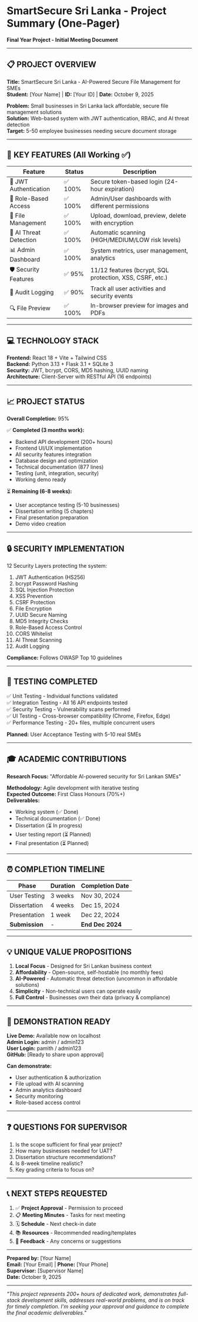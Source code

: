 # SmartSecure Sri Lanka - Project Summary (One-Pager)
**Final Year Project - Initial Meeting Document**

---

## 📋 PROJECT OVERVIEW

**Title:** SmartSecure Sri Lanka - AI-Powered Secure File Management for SMEs  
**Student:** [Your Name] | **ID:** [Your ID] | **Date:** October 9, 2025

**Problem:** Small businesses in Sri Lanka lack affordable, secure file management solutions  
**Solution:** Web-based system with JWT authentication, RBAC, and AI threat detection  
**Target:** 5-50 employee businesses needing secure document storage

---

## 🎯 KEY FEATURES (All Working ✅)

| Feature | Status | Description |
|---------|--------|-------------|
| 🔐 JWT Authentication | ✅ 100% | Secure token-based login (24-hour expiration) |
| 👥 Role-Based Access | ✅ 100% | Admin/User dashboards with different permissions |
| 📁 File Management | ✅ 100% | Upload, download, preview, delete with encryption |
| 🤖 AI Threat Detection | ✅ 100% | Automatic scanning (HIGH/MEDIUM/LOW risk levels) |
| 📊 Admin Dashboard | ✅ 100% | System metrics, user management, analytics |
| 🛡️ Security Features | ✅ 95% | 11/12 features (bcrypt, SQL protection, XSS, CSRF, etc.) |
| 📝 Audit Logging | ✅ 90% | Track all user activities and security events |
| 🔍 File Preview | ✅ 100% | In-browser preview for images and PDFs |

---

## 💻 TECHNOLOGY STACK

**Frontend:** React 18 + Vite + Tailwind CSS  
**Backend:** Python 3.13 + Flask 3.1 + SQLite 3  
**Security:** JWT, bcrypt, CORS, MD5 hashing, UUID naming  
**Architecture:** Client-Server with RESTful API (16 endpoints)

---

## 📈 PROJECT STATUS

**Overall Completion:** 95%

✅ **Completed (3 months work):**
- Backend API development (200+ hours)
- Frontend UI/UX implementation
- All security features integration
- Database design and optimization
- Technical documentation (877 lines)
- Testing (unit, integration, security)
- Working demo ready

⏳ **Remaining (6-8 weeks):**
- User acceptance testing (5-10 businesses)
- Dissertation writing (5 chapters)
- Final presentation preparation
- Demo video creation

---

## 🔒 SECURITY IMPLEMENTATION

12 Security Layers protecting the system:

1. JWT Authentication (HS256)
2. bcrypt Password Hashing
3. SQL Injection Protection
4. XSS Prevention
5. CSRF Protection
6. File Encryption
7. UUID Secure Naming
8. MD5 Integrity Checks
9. Role-Based Access Control
10. CORS Whitelist
11. AI Threat Scanning
12. Audit Logging

**Compliance:** Follows OWASP Top 10 guidelines

---

## 🧪 TESTING COMPLETED

✅ Unit Testing - Individual functions validated  
✅ Integration Testing - All 16 API endpoints tested  
✅ Security Testing - Vulnerability scans performed  
✅ UI Testing - Cross-browser compatibility (Chrome, Firefox, Edge)  
✅ Performance Testing - 20+ files, multiple concurrent users  

**Planned:** User Acceptance Testing with 5-10 real SMEs

---

## 🎓 ACADEMIC CONTRIBUTIONS

**Research Focus:** "Affordable AI-powered security for Sri Lankan SMEs"

**Methodology:** Agile development with iterative testing  
**Expected Outcome:** First Class Honours (70%+)  
**Deliverables:** 
- Working system (✅ Done)
- Technical documentation (✅ Done)
- Dissertation (⏳ In progress)
- User testing report (⏳ Planned)
- Final presentation (⏳ Planned)

---

## ⏰ COMPLETION TIMELINE

| Phase | Duration | Completion Date |
|-------|----------|-----------------|
| User Testing | 3 weeks | Nov 30, 2024 |
| Dissertation | 4 weeks | Dec 15, 2024 |
| Presentation | 1 week | Dec 22, 2024 |
| **Submission** | - | **End Dec 2024** |

---

## 💡 UNIQUE VALUE PROPOSITIONS

1. **Local Focus** - Designed for Sri Lankan business context
2. **Affordability** - Open-source, self-hostable (no monthly fees)
3. **AI-Powered** - Automatic threat detection (uncommon in affordable solutions)
4. **Simplicity** - Non-technical users can operate easily
5. **Full Control** - Businesses own their data (privacy & compliance)

---

## 🚀 DEMONSTRATION READY

**Live Demo:** Available now on localhost  
**Admin Login:** admin / admin123  
**User Login:** pamith / admin123  
**GitHub:** [Ready to share upon approval]

**Can demonstrate:**
- User authentication & authorization
- File upload with AI scanning
- Admin analytics dashboard
- Security monitoring
- Role-based access control

---

## ❓ QUESTIONS FOR SUPERVISOR

1. Is the scope sufficient for final year project?
2. How many businesses needed for UAT?
3. Dissertation structure recommendations?
4. Is 8-week timeline realistic?
5. Key grading criteria to focus on?

---

## 📞 NEXT STEPS REQUESTED

1. ✅ **Project Approval** - Permission to proceed
2. 📋 **Meeting Minutes** - Tasks for next meeting
3. 🗓️ **Schedule** - Next check-in date
4. 📚 **Resources** - Recommended reading/templates
5. 💬 **Feedback** - Any concerns or suggestions

---

**Prepared by:** [Your Name]  
**Email:** [Your Email] | **Phone:** [Your Phone]  
**Supervisor:** [Supervisor Name]  
**Date:** October 9, 2025

---

*"This project represents 200+ hours of dedicated work, demonstrates full-stack development skills, addresses real-world problems, and is on track for timely completion. I'm seeking your approval and guidance to complete the final academic deliverables."*
